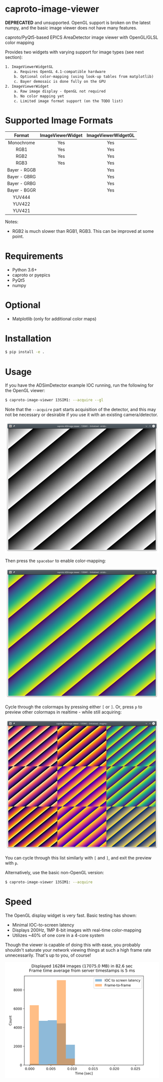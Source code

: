 caproto-image-viewer
====================

**DEPRECATED** and unsupported. OpenGL support is broken on the latest numpy,
and the basic image viewer does not have many features.

caproto/PyQt5-based EPICS AreaDetector image viewer with OpenGL/GLSL color
mapping

Provides two widgets with varying support for image types (see next section):

    1. ImageViewerWidgetGL
        a. Requires OpenGL 4.1-compatible hardware
        b. Optional color-mapping (using look-up tables from matplotlib)
        c. Bayer demosaic is done fully on the GPU
    2. ImageViewerWidget 
        a. Raw image display - OpenGL not required
        b. No color mapping yet
        c. Limited image format support (on the TODO list)


Supported Image Formats
=======================

| Format        | ImageViewerWidget  | ImageViewerWidgetGL |
|:-------------:|:------------------:|:-------------------:|
| Monochrome    |       Yes          |         Yes         |
| RGB1          |       Yes          |         Yes         |
| RGB2          |       Yes          |         Yes         |
| RGB3          |       Yes          |         Yes         |
| Bayer - RGGB  |                    |         Yes         |
| Bayer - GBRG  |                    |         Yes         |
| Bayer - GRBG  |                    |         Yes         |
| Bayer - BGGR  |                    |         Yes         |
| YUV444        |                    |                     |
| YUV422        |                    |                     |
| YUV421        |                    |                     |


Notes:
* RGB2 is much slower than RGB1, RGB3. This can be improved at some point.


Requirements
============

* Python 3.6+
* caproto or pyepics
* PyQt5
* numpy


Optional
========

* Matplotlib (only for additional color maps)


Installation
============

```bash
$ pip install -e .
```

Usage
=====

If you have the ADSimDetector example IOC running, run the following for the
OpenGL viewer:
```bash
$ caproto-image-viewer 13SIM1: --acquire --gl
```

Note that the `--acquire` part starts acquisition of the detector, and this may
not be necessary or desirable if you use it with an existing camera/detector.

![Screenshot](screenshots/basic-gl.png)

Then press the `spacebar` to enable color-mapping:

![Screenshot](screenshots/viridis-gl.png)

Cycle through the colormaps by pressing either `[` or `]`. Or, press `p` to
preview other colormaps in realtime - while still acquiring:

![Screenshot](screenshots/realtime-colormap-preview.png)

You can cycle through this list similarly with `[` and `]`, and exit the
preview with `p`.

Alternatively, use the basic non-OpenGL version:
```bash
$ caproto-image-viewer 13SIM1: --acquire
```

Speed
=====

The OpenGL display widget is very fast. Basic testing has shown:

* Minimal IOC-to-screen latency
* Displays 200Hz, 1MP 8-bit images with real-time color-mapping
* Utilizes ~40% of one core in a 4-core system

Though the viewer is capable of doing this with ease, you probably shouldn't
saturate your network viewing things at such a high frame rate unnecessarily.
That's up to you, of course!

![Screenshot](screenshots/display_statistics.svg)
